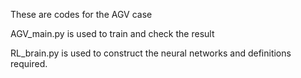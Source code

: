 These are codes for the AGV case

AGV_main.py is used to train and check the result

RL_brain.py is used to construct the neural networks and definitions required.

